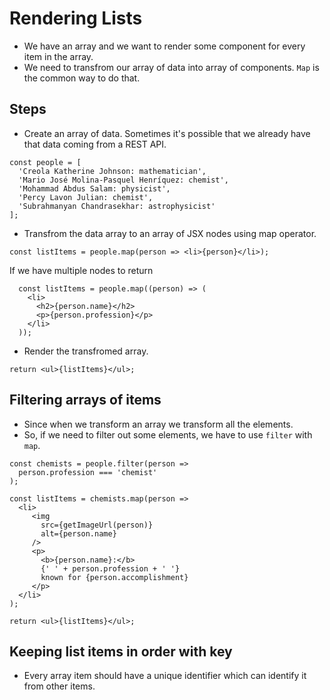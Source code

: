 # Rendering Lists

- We have an array and we want to render some component for every item in the array.
- We need to transfrom our array of data into array of components. `Map` is the common way to do that.


## Steps

- Create an array of data. Sometimes it's possible that we already have that data coming from a REST API.

```tsx
const people = [
  'Creola Katherine Johnson: mathematician',
  'Mario José Molina-Pasquel Henríquez: chemist',
  'Mohammad Abdus Salam: physicist',
  'Percy Lavon Julian: chemist',
  'Subrahmanyan Chandrasekhar: astrophysicist'
];
```
- Transfrom the data array to an array of JSX nodes using map operator.

```tsx
const listItems = people.map(person => <li>{person}</li>);
```
If we have multiple nodes to return

```tsx
  const listItems = people.map((person) => (
    <li>
      <h2>{person.name}</h2>
      <p>{person.profession}</p>
    </li>
  ));
```

- Render the transfromed array.

```tsx
return <ul>{listItems}</ul>;
```


## Filtering arrays of items 

- Since when we transform an array we transform all the elements.
- So, if we need to filter out some elements, we have to use `filter` with `map`.

```tsx
const chemists = people.filter(person =>
  person.profession === 'chemist'
);

const listItems = chemists.map(person =>
  <li>
     <img
       src={getImageUrl(person)}
       alt={person.name}
     />
     <p>
       <b>{person.name}:</b>
       {' ' + person.profession + ' '}
       known for {person.accomplishment}
     </p>
  </li>
);

return <ul>{listItems}</ul>;
```


## Keeping list items in order with key 

- Every array item should have a unique identifier which can identify it from other items.
